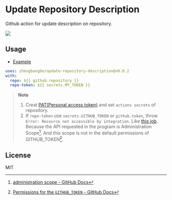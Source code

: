 # Update Repository Description

Github action for update description on repository.

![](./img/readme.png)

## Usage

- [Example](./.github/workflows/main.yml)

```yaml
uses: zhengbangbo/update-repository-description@v0.0.2
with:
  repo: ${{ github.repository }}
  repo-token: ${{ secrets.MY_TOKEN }}
```

> **Note**
> 1. Creat [PAT(Personal access token)](https://github.com/settings/tokens) and set `actions secrets` of repository.
> 2. If `repo-token` use `secrets.GITHUB_TOKEN` or `github.token`, throw `Error: Resource not accessible by integration`. Like [this job](https://github.com/zhengbangbo/update-repository-description/actions/runs/3318862036/jobs/5483297578). Because the API requested in the program is Administration Scope[^1]. And this scope is not in the default permissions of GITHUB_TOKEN[^2]. 

[^1]: [administration scope - GitHub Docs](https://docs.github.com/en/rest/overview/permissions-required-for-github-apps#administration)

[^2]: [Permissions for the `GITHUB_TOKEN` - GitHub Docs](https://docs.github.com/en/actions/security-guides/automatic-token-authentication#permissions-for-the-github_token)

## License

MIT

